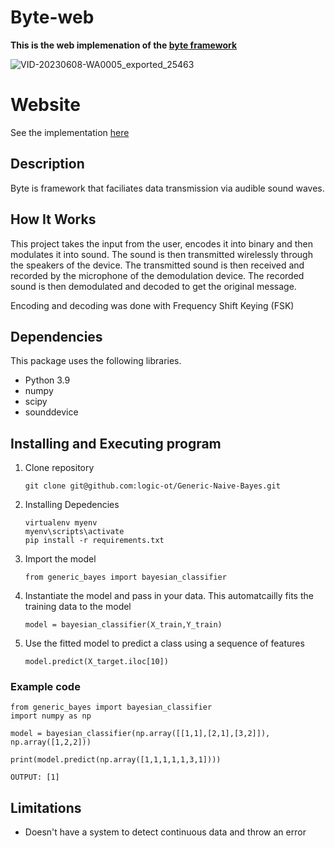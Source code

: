 # Byte-web

<b>This is the web implemenation of the [byte framework](https://github.com/logic-OT/Byte/tree/update)</b> 

![VID-20230608-WA0005_exported_25463](https://github.com/logic-OT/Byte-web/assets/61668807/13c7f2bc-64b8-4798-b9a0-17d9eced7e56)


# Website
See the implementation [here](http://bytenets.pythonanywhere.com/)
## Description
Byte is framework that faciliates data transmission via audible sound waves.

## How It Works
This project takes the input from the user, encodes it into binary and then modulates it into sound. The sound is then transmitted wirelessly through the speakers of the device. The transmitted sound is then received and recorded by the microphone of the demodulation device. The recorded sound is then demodulated and decoded to get the original message.

Encoding and decoding was done with Frequency Shift Keying (FSK)

## Dependencies
This package uses the following libraries.
* Python 3.9
* numpy
* scipy
* sounddevice

## Installing and Executing program

1. Clone repository
    ```
    git clone git@github.com:logic-ot/Generic-Naive-Bayes.git
    ```
2. Installing Depedencies
    ```
    virtualenv myenv
    myenv\scripts\activate    
    pip install -r requirements.txt
    ```
3. Import the model
   ```
   from generic_bayes import bayesian_classifier
   ```
4. Instantiate the model and pass in your data. This automatcailly fits the training data to the model
    ```
    model = bayesian_classifier(X_train,Y_train)
    ```
5. Use the fitted model to predict a class using a sequence of features 
    ```
    model.predict(X_target.iloc[10])
    ```
### Example code
    from generic_bayes import bayesian_classifier
    import numpy as np

    model = bayesian_classifier(np.array([[1,1],[2,1],[3,2]]), np.array([1,2,2]))

    print(model.predict(np.array([1,1,1,1,1,3,1])))

    OUTPUT: [1]

    
  ## Limitations

- Doesn't have a system to detect continuous data and throw an error
